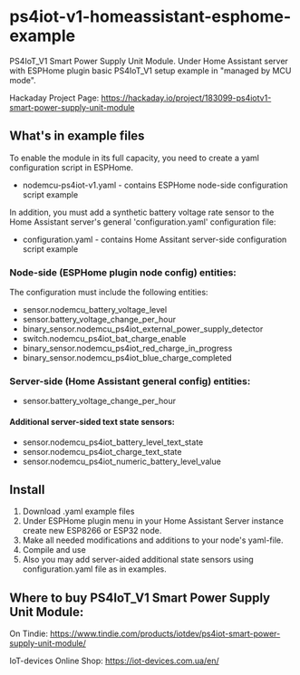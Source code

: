 # ps4iot-v1-homeassistant-esphome-example
PS4IoT_V1 Smart Power Supply Unit Module. Under Home Assistant server with ESPHome plugin basic PS4IoT_V1 setup example in "managed by MCU mode".

Hackaday Project Page: https://hackaday.io/project/183099-ps4iotv1-smart-power-supply-unit-module

## What's in example files

To enable the module in its full capacity, you need to create a yaml configuration script in ESPHome.

- nodemcu-ps4iot-v1.yaml - contains ESPHome node-side configuration script example

In addition, you must add a synthetic battery voltage rate sensor to the Home Assistant server's general
'configuration.yaml' configuration file:

- configuration.yaml - contains Home Assitant server-side configuration script example


### Node-side (ESPHome plugin node config) entities:

The configuration must include the following entities:
- sensor.nodemcu_battery_voltage_level
- sensor.battery_voltage_change_per_hour
- binary_sensor.nodemcu_ps4iot_external_power_supply_detector
- switch.nodemcu_ps4iot_bat_charge_enable
- binary_sensor.nodemcu_ps4iot_red_charge_in_progress
- binary_sensor.nodemcu_ps4iot_blue_charge_completed


### Server-side (Home Assistant general config) entities:
- sensor.battery_voltage_change_per_hour
#### Additional server-sided text state sensors:
- sensor.nodemcu_ps4iot_battery_level_text_state
- sensor.nodemcu_ps4iot_charge_text_state
- sensor.nodemcu_ps4iot_numeric_battery_level_value

## Install

1. Download .yaml example files
2. Under ESPHome plugin menu in your Home Assistant Server instance create new ESP8266 or ESP32 node. 
3. Make all needed modifications and additions to your node's yaml-file.
4. Compile and use
5. Also you may add server-aided additional state sensors using configuration.yaml file as in examples.


## Where to buy PS4IoT_V1 Smart Power Supply Unit Module: 

On Tindie: https://www.tindie.com/products/iotdev/ps4iot-smart-power-supply-unit-module/

IoT-devices Online Shop: https://iot-devices.com.ua/en/
